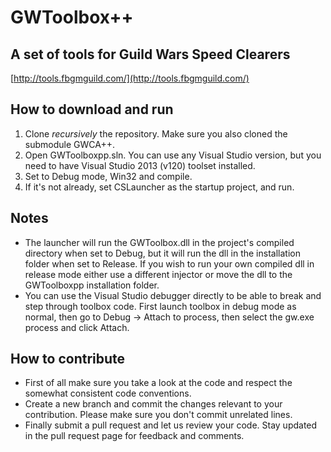 # GWToolbox++

## A set of tools for Guild Wars Speed Clearers

[http://tools.fbgmguild.com/](http://tools.fbgmguild.com/)

## How to download and run
1. Clone *recursively* the repository. Make sure you also cloned the submodule GWCA++.
2. Open GWToolboxpp.sln. You can use any Visual Studio version, but you need to have Visual Studio 2013 (v120) toolset installed.
3. Set to Debug mode, Win32 and compile.
4. If it's not already, set CSLauncher as the startup project, and run.

## Notes
* The launcher will run the GWToolbox.dll in the project's compiled directory when set to Debug, but it will run the dll in the installation folder when set to Release. If you wish to run your own compiled dll in release mode either use a different injector or move the dll to the GWToolboxpp installation folder.
* You can use the Visual Studio debugger directly to be able to break and step through toolbox code. First launch toolbox in debug mode as normal, then go to Debug -> Attach to process, then select the gw.exe process and click Attach.

## How to contribute
* First of all make sure you take a look at the code and respect the somewhat consistent code conventions.
* Create a new branch and commit the changes relevant to your contribution. Please make sure you don't commit unrelated lines.
* Finally submit a pull request and let us review your code. Stay updated in the pull request page for feedback and comments.